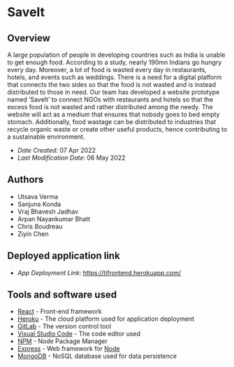 # SaveIt

## Overview

A large population of people in developing countries such as India is unable to get enough food. According to a study, nearly 190mn Indians go hungry every day. Moreover, a lot of food is wasted every day in restaurants, hotels, and events such as weddings. There is a need for a digital platform that connects the two sides so that the food is not wasted and is instead distributed to those in need. 
Our team has developed a website prototype named ‘SaveIt’ to connect NGOs with restaurants and hotels so that the excess food is not wasted and rather distributed among the needy. The website will act as a medium that ensures that nobody goes to bed empty stomach. Additionally, food wastage can be distributed to industries that recycle organic waste or create other useful products, hence contributing to a sustainable environment. 

- _Date Created_: 07 Apr 2022
- _Last Modification Date_: 06 May 2022

## Authors

- Utsava Verma
- Sanjuna Konda
- Vraj Bhavesh Jadhav
- Arpan Nayankumar Bhatt
- Chris Boudreau
- Ziyin Chen

## Deployed application link

- _App Deployment Link_: <https://tifrontend.herokuapp.com/>

## Tools and software used

- [React](https://reactjs.org/) - Front-end framework
- [Heroku](https://dashboard.heroku.com/) - The cloud platform used for application deployment
- [GitLab](https://git.cs.dal.ca/) - The version control tool
- [Visual Studio Code](https://code.visualstudio.com/download) - The code editor used
- [NPM](https://www.npmjs.com/) - Node Package Manager
- [Express](https://expressjs.com/) - Web framework for [Node](https://nodejs.org/)
- [MongoDB](https://www.mongodb.com/) - NoSQL database used for data persistence


